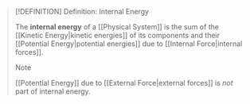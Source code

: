 >[!DEFINITION] Definition: Internal Energy
>
>The **internal energy** of a [[Physical System]] is the sum of the [[Kinetic Energy|kinetic energies]] of its components and their [[Potential Energy|potential energies]] due to [[Internal Force|internal forces]].
>
>>[!NOTE]
>>
>>[[Potential Energy]] due to [[External Force|external forces]] is *not* part of internal energy.
>>
>